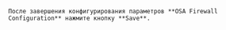     После завершения конфигурирования параметров **OSA Firewall Configuration** нажмите кнопку **Save**.